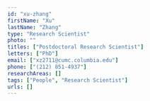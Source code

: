 ```yaml
---
id: "xu-zhang"
firstName: "Xu"
lastName: "Zhang"
type: "Research Scientist"
photo: ""
titles: ["Postdoctoral Research Scientist"]
letters: ["PhD"]
email: ["xz2711@cumc.columbia.edu"]
phone: ["(212) 851-4937"]
researchAreas: []
tags: ["People", "Research Scientist"]
urls: []
---
```

